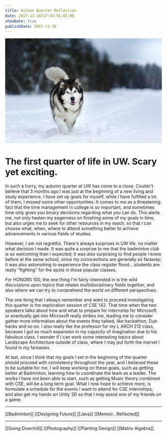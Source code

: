 ```yaml
---
title: Autumn Quarter Reflection
date: 2017-11-16T17:43:55-07:00
showDate: true
publishDate: 2017-11-16
---
```

![rfpaper_au](./images/rfpaper_au.jpg)

# The first quarter of life in UW. Scary yet exciting.

In such a hurry, my autumn quarter at UW has come to a close. Couldn't believe that 3 months ago I was just at the beginning of a new living and study experience. I have set up goals for myself, while I have fulfilled a lot of them, I missed some other opportunities. It comes to me as a threatening fact that the time management in college is so important, and sometimes time only gives you binary decisions regarding what you can do. This alerts me, not only hasten my eagerness on finishing some of my goals in time, but also urges me to seek for other resources in my reach, so that I can choose what, when, where to attend something better to achieve advancements in various fields of studies.

However, I am not regretful. There's always surprises in UW life, no matter what decision I made. It was quite a surprise to me that the badminton club is so welcoming than I expected; it was also surprising to find people I knew before at the same school, since my conncections are generally so faraway; it was also astonishing to experience the class register flood... students are really "fighting" for the spots in those popular classes.

For HONORS 100, the one thing I'm fairly interested in is the wild discussions upon topics that relates multidisciplinary fields together, and also where we can try to comprehend the world on different perspectives.

The one thing that I always remember and want to proceed investigating this quarter is the exploration session of CSE 142. That time when the two speakers talks about how and what to prepare for internship for Microsoft or eventually get into Microsoft really strikes me, leading me to consider gather more information about the events they talked, like hackathon, Dub hacks and so on. I also really like the professor for my L ARCH 212 class, because I got so much expansion in my capacity of imagination due to his fabulous class. I wonder if I can work some interesting topics about Landscape Architecture outside of class, where I may put forth the marvel I found in my fantasies.

At last, since I think that my goals I set in the beginning of the quarter should proceed with consistency throughout the year, and I believed these to be suitable for me, I will keep working on these goals, such as getting better at Badminton, learning how to coordinate the team as a leader. The works I have not been able to start, such as getting Music theory combined with CSE, will be a long term goal. What I now hope to achieve more, is formulate a schedule for the events I want to attend for CSE internships, and also get my hands on Unity 3D so that I may assist one of my friends on a game.

---
[[Badminton]]
[[Designing Future]]
[[Java]]
[[Memoir...Reflected]]

---
[[Going Downhill]]
[[Photography]]
[[Planting Design]]
[[Matrix Algebra]]
